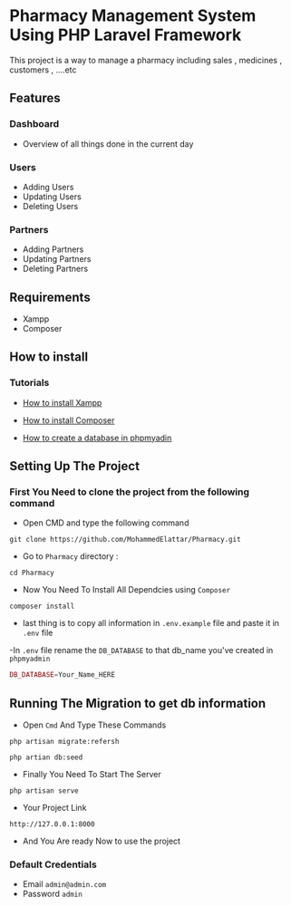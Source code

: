 # Pharmacy Management System Using PHP Laravel Framework

This project is a way to manage a pharmacy including sales , medicines , customers , ....etc

## Features

### Dashboard

- Overview of all things done in the current day

### Users

- Adding Users
- Updating Users
- Deleting Users

### Partners

- Adding Partners
- Updating Partners
- Deleting Partners

## Requirements

- Xampp
- Composer

## How to install

### Tutorials

- [How to install Xampp](https://www.youtube.com/watch?v=081xcYZKOZA)

- [How to install Composer](https://youtu.be/BGyuKpfMB9E)

- [How to create a database in phpmyadin](https://www.youtube.com/watch?v=IZCi0MTmeqA)

## Setting Up The Project

### First You Need to clone the project from the following command

- Open CMD and type the following command

```console
git clone https://github.com/MohammedElattar/Pharmacy.git
```

- Go to `Pharmacy` directory :

```console
cd Pharmacy
```

- Now You Need To Install All Dependcies using `Composer`

```console
composer install
```

- last thing is to copy all information in `.env.example` file and paste it in `.env` file


-In `.env` file rename the `DB_DATABASE` to that db_name you've created in `phpmyadmin`


```php
DB_DATABASE=Your_Name_HERE
```

## Running The Migration to get db information


- Open `Cmd` And Type These Commands

```console
php artisan migrate:refersh
```

```console
php artian db:seed
```

- Finally You Need To Start The Server

```console
php artisan serve
```

- Your Project Link

```console
http://127.0.0.1:8000
```

- And You Are ready Now to use the project

### Default Credentials

- Email `admin@admin.com`
- Password `admin`
